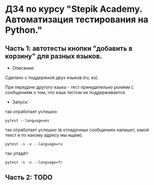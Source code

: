 # ДЗ4 по курсу "Stepik Academy. Автоматизация тестирования на Python."

## Часть 1: автотесты кнопки "добавить в корзину" для разных языков.

- Описание:

Сделано с поддержкой двух языков (ru, es).

При передаче другого языка - тест принудительно роняем
с сообщением о том, что язык тестом не поддерживается.

- Запуск:

так отработает успешно:

    pytest --language=es

так отработает успешно (в отладочных сообщениях напишет,
какой текст и по какому адресу мы ищем):

    pytest -s -v --language=ru

так упадёт:

    pytest -s -v --language=fr
    

## Часть 2: TODO


